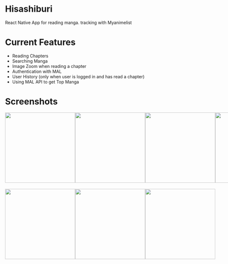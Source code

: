 # Hisashiburi

React Native App for reading manga. tracking with Myanimelist

# Current Features

- Reading Chapters
- Searching Manga
- Image Zoom when reading a chapter
- Authentication with MAL
- User History (only when user is logged in and has read a chapter)
- Using MAL API to get Top Manga

# Screenshots

<div style="display: grid;
grid-template-columns: repeat(4, 1fr);
grid-template-rows: repeat(2, 1fr);
grid-row-gap: 20px;
">
  <img src="https://i.ibb.co/fksjZYr/Homepage.jpg" width="230px"/> 
  <img src="https://i.ibb.co/GvMzZvq/Top-Manga-Page.jpg" width="230px"/> 
  <img src="https://i.ibb.co/sRYTkBK/Log-In-Page.jpg" width="230px" /> 
  <img src="https://i.ibb.co/FBmDpTg/Profile-Page.jpg" width="230px"/> 
  <img src="https://i.ibb.co/bPx6yNB/Manga-Details.jpg" width="230px"/> 
  <img src="https://i.ibb.co/QXsFKDY/Chapter-Page.jpg" width="230px"/>
  <img src="https://i.ibb.co/BCzM0fT/Screenshot-20220507-023900-Hisashiburi.jpg" width="230px"/> 
  </div>
<br/>
